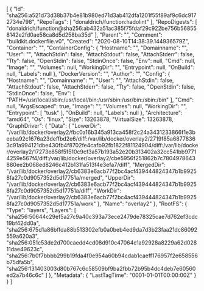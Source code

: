 [
  {
    "Id": "sha256:a521d73d38b37b4e81b980ed71d3ab412dfa1201f55f89af9c6dc9172734e798",
    "RepoTags": [
      "donaldrich/function:hadolint"
    ],
    "RepoDigests": [
      "donaldrich/function@sha256:ab432a51ac385f75fdaf29c922be756b568558142e2fd0ae58ca8d5d258ba35d"
    ],
    "Parent": "",
    "Comment": "buildkit.dockerfile.v0",
    "Created": "2020-08-10T14:38:39.144936579Z",
    "Container": "",
    "ContainerConfig": {
      "Hostname": "",
      "Domainname": "",
      "User": "",
      "AttachStdin": false,
      "AttachStdout": false,
      "AttachStderr": false,
      "Tty": false,
      "OpenStdin": false,
      "StdinOnce": false,
      "Env": null,
      "Cmd": null,
      "Image": "",
      "Volumes": null,
      "WorkingDir": "",
      "Entrypoint": null,
      "OnBuild": null,
      "Labels": null
    },
    "DockerVersion": "",
    "Author": "",
    "Config": {
      "Hostname": "",
      "Domainname": "",
      "User": "",
      "AttachStdin": false,
      "AttachStdout": false,
      "AttachStderr": false,
      "Tty": false,
      "OpenStdin": false,
      "StdinOnce": false,
      "Env": [
        "PATH=/usr/local/sbin:/usr/local/bin:/usr/sbin:/usr/bin:/sbin:/bin"
      ],
      "Cmd": null,
      "ArgsEscaped": true,
      "Image": "",
      "Volumes": null,
      "WorkingDir": "",
      "Entrypoint": [
        "tusk"
      ],
      "OnBuild": null,
      "Labels": null
    },
    "Architecture": "amd64",
    "Os": "linux",
    "Size": 13263878,
    "VirtualSize": 13263878,
    "GraphDriver": {
      "Data": {
        "LowerDir": "/var/lib/docker/overlay2/fbc0a16b345a913ca458f2c24a3431233866f1e3beeba92c1676a23deffbd2e6/diff:/var/lib/docker/overlay2/2719f85a68778363c91a994121dbe430fb4f8702fe4cafb92fb1822f81124904/diff:/var/lib/docker/overlay2/17273e858f5f510c9cf3a57b193a52e20b313402a32cc541bb97714259e567f4/diff:/var/lib/docker/overlay2/cbe5956f251862b7c7804978643880ee2b068ed8246c412b131fa513f4e3efa7/diff",
        "MergedDir": "/var/lib/docker/overlay2/cb6383e6acb77f2bc4acf439444824347b1b99258fa27c0d9057352d5d17751a/merged",
        "UpperDir": "/var/lib/docker/overlay2/cb6383e6acb77f2bc4acf439444824347b1b99258fa27c0d9057352d5d17751a/diff",
        "WorkDir": "/var/lib/docker/overlay2/cb6383e6acb77f2bc4acf439444824347b1b99258fa27c0d9057352d5d17751a/work"
      },
      "Name": "overlay2"
    },
    "RootFS": {
      "Type": "layers",
      "Layers": [
        "sha256:50644c29ef5a27c9a40c393a73ece2479de78325cae7d762ef3cdc19bf42dd0a",
        "sha256:675d1a86bffda88b513302efb0a0beb4ed9da7d3b23faa21dc86092559a620a3",
        "sha256:051c53de2d700caedd4cd08d910c47064c1a92928a8229a62d02811dae49623c",
        "sha256:7b0f7bbbb299b19fda4f0e954a60b94cdab1caeff176957f2e658556b75dfa5b",
        "sha256:131403003d80b767c6c58509bf9ba2fbb72b95b4dc4deb7e60560ed2a7b46c6c"
      ]
    },
    "Metadata": {
      "LastTagTime": "0001-01-01T00:00:00Z"
    }
  }
]
